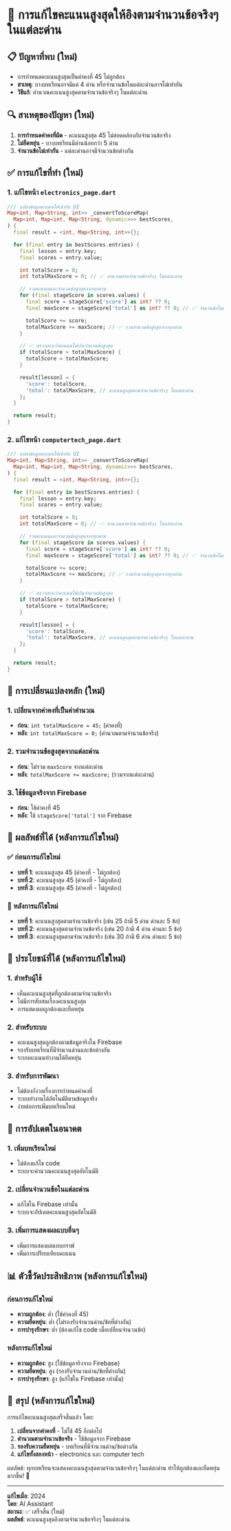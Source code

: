 # 🎯 การแก้ไขคะแนนสูงสุดให้อิงตามจำนวนข้อจริงๆ ในแต่ละด่าน

## 📋 ปัญหาที่พบ (ใหม่)
- การกำหนดคะแนนสูงสุดเป็นค่าคงที่ 45 ไม่ถูกต้อง
- **สาเหตุ**: บางบทเรียนอาจมีแค่ 4 ด่าน หรือจำนวนข้อในแต่ละด่านอาจไม่เท่ากัน
- **วิธีแก้**: คำนวณคะแนนสูงสุดตามจำนวนข้อจริงๆ ในแต่ละด่าน

## 🔍 สาเหตุของปัญหา (ใหม่)
1. **การกำหนดค่าคงที่ผิด** - คะแนนสูงสุด 45 ไม่สอดคล้องกับจำนวนข้อจริง
2. **ไม่ยืดหยุ่น** - บางบทเรียนมีด่านน้อยกว่า 5 ด่าน
3. **จำนวนข้อไม่เท่ากัน** - แต่ละด่านอาจมีจำนวนข้อต่างกัน

## ✅ การแก้ไขที่ทำ (ใหม่)

### 1. แก้ไขหน้า `electronics_page.dart`
```dart
/// แปลงข้อมูลคะแนนให้เข้ากับ UI
Map<int, Map<String, int>> _convertToScoreMap(
  Map<int, Map<int, Map<String, dynamic>>> bestScores,
) {
  final result = <int, Map<String, int>>{};

  for (final entry in bestScores.entries) {
    final lesson = entry.key;
    final scores = entry.value;

    int totalScore = 0;
    int totalMaxScore = 0; // ✅ คำนวณตามจำนวนข้อจริงๆ ในแต่ละด่าน

    // รวมคะแนนและจำนวนข้อสูงสุดจากทุกด่าน
    for (final stageScore in scores.values) {
      final score = stageScore['score'] as int? ?? 0;
      final maxScore = stageScore['total'] as int? ?? 0; // ✅ จำนวนข้อในแต่ละด่าน

      totalScore += score;
      totalMaxScore += maxScore; // ✅ รวมจำนวนข้อสูงสุดจากทุกด่าน
    }

    // ✅ ตรวจสอบว่าคะแนนไม่เกินจำนวนข้อสูงสุด
    if (totalScore > totalMaxScore) {
      totalScore = totalMaxScore;
    }

    result[lesson] = {
      'score': totalScore,
      'total': totalMaxScore, // คะแนนสูงสุดตามจำนวนข้อจริงๆ ในแต่ละด่าน
    };
  }

  return result;
}
```

### 2. แก้ไขหน้า `computertech_page.dart`
```dart
/// แปลงข้อมูลคะแนนให้เข้ากับ UI
Map<int, Map<String, int>> _convertToScoreMap(
  Map<int, Map<int, Map<String, dynamic>>> bestScores,
) {
  final result = <int, Map<String, int>>{};

  for (final entry in bestScores.entries) {
    final lesson = entry.key;
    final scores = entry.value;

    int totalScore = 0;
    int totalMaxScore = 0; // ✅ คำนวณตามจำนวนข้อจริงๆ ในแต่ละด่าน

    // รวมคะแนนและจำนวนข้อสูงสุดจากทุกด่าน
    for (final stageScore in scores.values) {
      final score = stageScore['score'] as int? ?? 0;
      final maxScore = stageScore['total'] as int? ?? 0; // ✅ จำนวนข้อในแต่ละด่าน

      totalScore += score;
      totalMaxScore += maxScore; // ✅ รวมจำนวนข้อสูงสุดจากทุกด่าน
    }

    // ✅ ตรวจสอบว่าคะแนนไม่เกินจำนวนข้อสูงสุด
    if (totalScore > totalMaxScore) {
      totalScore = totalMaxScore;
    }

    result[lesson] = {
      'score': totalScore,
      'total': totalMaxScore, // คะแนนสูงสุดตามจำนวนข้อจริงๆ ในแต่ละด่าน
    };
  }

  return result;
}
```

## 🔧 การเปลี่ยนแปลงหลัก (ใหม่)

### 1. เปลี่ยนจากค่าคงที่เป็นค่าคำนวณ
- **ก่อน**: `int totalMaxScore = 45;` (ค่าคงที่)
- **หลัง**: `int totalMaxScore = 0;` (คำนวณตามจำนวนข้อจริง)

### 2. รวมจำนวนข้อสูงสุดจากแต่ละด่าน
- **ก่อน**: ไม่รวม `maxScore` จากแต่ละด่าน
- **หลัง**: `totalMaxScore += maxScore;` (รวมจากแต่ละด่าน)

### 3. ใช้ข้อมูลจริงจาก Firebase
- **ก่อน**: ใช้ค่าคงที่ 45
- **หลัง**: ใช้ `stageScore['total']` จาก Firebase

## 📱 ผลลัพธ์ที่ได้ (หลังการแก้ไขใหม่)

### ✅ ก่อนการแก้ไขใหม่
- **บทที่ 1**: คะแนนสูงสุด 45 (ค่าคงที่ - ไม่ถูกต้อง)
- **บทที่ 2**: คะแนนสูงสุด 45 (ค่าคงที่ - ไม่ถูกต้อง)
- **บทที่ 3**: คะแนนสูงสุด 45 (ค่าคงที่ - ไม่ถูกต้อง)

### 🚀 หลังการแก้ไขใหม่
- **บทที่ 1**: คะแนนสูงสุดตามจำนวนข้อจริง (เช่น 25 ถ้ามี 5 ด่าน ด่านละ 5 ข้อ)
- **บทที่ 2**: คะแนนสูงสุดตามจำนวนข้อจริง (เช่น 20 ถ้ามี 4 ด่าน ด่านละ 5 ข้อ)
- **บทที่ 3**: คะแนนสูงสุดตามจำนวนข้อจริง (เช่น 30 ถ้ามี 6 ด่าน ด่านละ 5 ข้อ)

## 🎯 ประโยชน์ที่ได้ (หลังการแก้ไขใหม่)

### 1. สำหรับผู้ใช้
- เห็นคะแนนสูงสุดที่ถูกต้องตามจำนวนข้อจริง
- ไม่มีการสับสนเรื่องคะแนนสูงสุด
- การแสดงผลถูกต้องและยืดหยุ่น

### 2. สำหรับระบบ
- คะแนนสูงสุดถูกต้องตามข้อมูลจริงใน Firebase
- รองรับบทเรียนที่มีจำนวนด่านและข้อต่างกัน
- ระบบคะแนนทำงานได้ยืดหยุ่น

### 3. สำหรับการพัฒนา
- ไม่ต้องกังวลเรื่องการกำหนดค่าคงที่
- ระบบทำงานได้อัตโนมัติตามข้อมูลจริง
- ง่ายต่อการเพิ่มบทเรียนใหม่

## 🔄 การอัปเดตในอนาคต

### 1. เพิ่มบทเรียนใหม่
- ไม่ต้องแก้ไข code
- ระบบจะคำนวณคะแนนสูงสุดอัตโนมัติ

### 2. เปลี่ยนจำนวนข้อในแต่ละด่าน
- แก้ไขใน Firebase เท่านั้น
- ระบบจะอัปเดตคะแนนสูงสุดอัตโนมัติ

### 3. เพิ่มการแสดงผลแบบอื่นๆ
- เพิ่มการแสดงผลแบบกราฟ
- เพิ่มการเปรียบเทียบคะแนน

## 📊 ตัวชี้วัดประสิทธิภาพ (หลังการแก้ไขใหม่)

### ก่อนการแก้ไขใหม่
- **ความถูกต้อง**: ต่ำ (ใช้ค่าคงที่ 45)
- **ความยืดหยุ่น**: ต่ำ (ไม่รองรับจำนวนด่าน/ข้อที่ต่างกัน)
- **การบำรุงรักษา**: ต่ำ (ต้องแก้ไข code เมื่อเปลี่ยนจำนวนข้อ)

### หลังการแก้ไขใหม่
- **ความถูกต้อง**: สูง (ใช้ข้อมูลจริงจาก Firebase)
- **ความยืดหยุ่น**: สูง (รองรับจำนวนด่าน/ข้อที่ต่างกัน)
- **การบำรุงรักษา**: สูง (แก้ไขใน Firebase เท่านั้น)

## 🎉 สรุป (หลังการแก้ไขใหม่)

การแก้ไขคะแนนสูงสุดเสร็จสิ้นแล้ว โดย:

1. **เปลี่ยนจากค่าคงที่** - ไม่ใช้ 45 อีกต่อไป
2. **คำนวณตามจำนวนข้อจริง** - ใช้ข้อมูลจาก Firebase
3. **รองรับความยืดหยุ่น** - บทเรียนที่มีจำนวนด่าน/ข้อต่างกัน
4. **แก้ไขทั้งสองหน้า** - electronics และ computer tech

ผลลัพธ์: ทุกบทเรียนจะแสดงคะแนนสูงสุดตามจำนวนข้อจริงๆ ในแต่ละด่าน ทำให้ถูกต้องและยืดหยุ่นมากขึ้น! 🚀

---

**แก้ไขเมื่อ**: 2024  
**โดย**: AI Assistant  
**สถานะ**: ✅ เสร็จสิ้น (ใหม่)  
**ผลลัพธ์**: คะแนนสูงสุดอิงตามจำนวนข้อจริงๆ ในแต่ละด่าน
